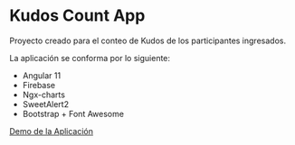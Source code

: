 # Kudos Count App

Proyecto creado para el conteo de Kudos de los participantes ingresados.

La aplicación se conforma por lo siguiente:

- Angular 11
- Firebase
- Ngx-charts
- SweetAlert2
- Bootstrap + Font Awesome

[Demo de la Aplicación](https://kudos-count.netlify.app)
